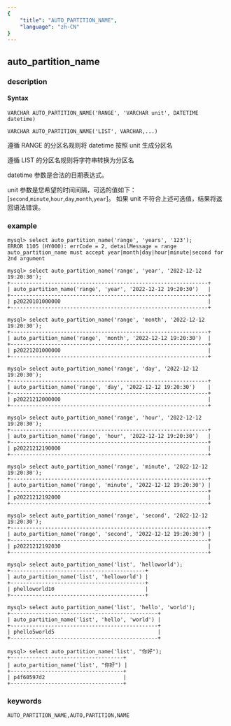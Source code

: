 ```yaml
---
{
    "title": "AUTO_PARTITION_NAME",
    "language": "zh-CN"
}
---
```


<!-- 
Licensed to the Apache Software Foundation (ASF) under one
or more contributor license agreements.  See the NOTICE file
distributed with this work for additional information
regarding copyright ownership.  The ASF licenses this file
to you under the Apache License, Version 2.0 (the
"License"); you may not use this file except in compliance
with the License.  You may obtain a copy of the License at

  http://www.apache.org/licenses/LICENSE-2.0

Unless required by applicable law or agreed to in writing,
software distributed under the License is distributed on an
"AS IS" BASIS, WITHOUT WARRANTIES OR CONDITIONS OF ANY
KIND, either express or implied.  See the License for the
specific language governing permissions and limitations
under the License.
-->

## auto_partition_name
### description
#### Syntax

`VARCHAR AUTO_PARTITION_NAME('RANGE', 'VARCHAR unit', DATETIME datetime)`

`VARCHAR AUTO_PARTITION_NAME('LIST', VARCHAR,...)`

遵循 RANGE 的分区名规则将 datetime 按照 unit 生成分区名

遵循 LIST 的分区名规则将字符串转换为分区名

datetime 参数是合法的日期表达式。

unit 参数是您希望的时间间隔，可选的值如下：[`second`,`minute`,`hour`,`day`,`month`,`year`]。
如果 unit 不符合上述可选值，结果将返回语法错误。 
### example

```
mysql> select auto_partition_name('range', 'years', '123');
ERROR 1105 (HY000): errCode = 2, detailMessage = range auto_partition_name must accept year|month|day|hour|minute|second for 2nd argument

mysql> select auto_partition_name('range', 'year', '2022-12-12 19:20:30');
+---------------------------------------------------------------+
| auto_partition_name('range', 'year', '2022-12-12 19:20:30')   |
+---------------------------------------------------------------+
| p20220101000000                                               |
+---------------------------------------------------------------+

mysql> select auto_partition_name('range', 'month', '2022-12-12 19:20:30');
+---------------------------------------------------------------+
| auto_partition_name('range', 'month', '2022-12-12 19:20:30')  |
+---------------------------------------------------------------+
| p20221201000000                                               |
+---------------------------------------------------------------+

mysql> select auto_partition_name('range', 'day', '2022-12-12 19:20:30');
+---------------------------------------------------------------+
| auto_partition_name('range', 'day', '2022-12-12 19:20:30')    |
+---------------------------------------------------------------+
| p20221212000000                                               |
+---------------------------------------------------------------+

mysql> select auto_partition_name('range', 'hour', '2022-12-12 19:20:30');
+---------------------------------------------------------------+
| auto_partition_name('range', 'hour', '2022-12-12 19:20:30')   |
+---------------------------------------------------------------+
| p20221212190000                                               |
+---------------------------------------------------------------+

mysql> select auto_partition_name('range', 'minute', '2022-12-12 19:20:30');
+---------------------------------------------------------------+
| auto_partition_name('range', 'minute', '2022-12-12 19:20:30') |
+---------------------------------------------------------------+
| p20221212192000                                               |
+---------------------------------------------------------------+

mysql> select auto_partition_name('range', 'second', '2022-12-12 19:20:30');
+---------------------------------------------------------------+
| auto_partition_name('range', 'second', '2022-12-12 19:20:30') |
+---------------------------------------------------------------+
| p20221212192030                                               |
+---------------------------------------------------------------+

mysql> select auto_partition_name('list', 'helloworld');
+-------------------------------------------+
| auto_partition_name('list', 'helloworld') |
+-------------------------------------------+
| phelloworld10                             |
+-------------------------------------------+

mysql> select auto_partition_name('list', 'hello', 'world');
+-----------------------------------------------+
| auto_partition_name('list', 'hello', 'world') |
+-----------------------------------------------+
| phello5world5                                 |
+-----------------------------------------------+

mysql> select auto_partition_name('list', "你好");
+------------------------------------+
| auto_partition_name('list', "你好") |
+------------------------------------+
| p4f60597d2                         |
+------------------------------------+

```

### keywords

    AUTO_PARTITION_NAME,AUTO,PARTITION,NAME
